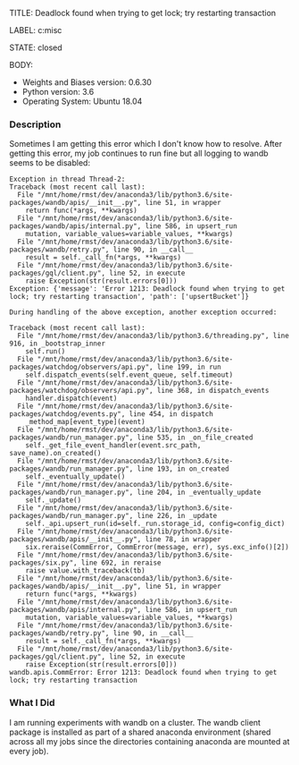 TITLE:
Deadlock found when trying to get lock; try restarting transaction

LABEL:
c:misc

STATE:
closed

BODY:
* Weights and Biases version: 0.6.30
* Python version: 3.6
* Operating System: Ubuntu 18.04

### Description
Sometimes I am getting this error which I don't know how to resolve. After getting this error, my job continues to run fine but all logging to wandb seems to be disabled:

```
Exception in thread Thread-2:
Traceback (most recent call last):
  File "/mnt/home/rmst/dev/anaconda3/lib/python3.6/site-packages/wandb/apis/__init__.py", line 51, in wrapper
    return func(*args, **kwargs)
  File "/mnt/home/rmst/dev/anaconda3/lib/python3.6/site-packages/wandb/apis/internal.py", line 586, in upsert_run
    mutation, variable_values=variable_values, **kwargs)
  File "/mnt/home/rmst/dev/anaconda3/lib/python3.6/site-packages/wandb/retry.py", line 90, in __call__
    result = self._call_fn(*args, **kwargs)
  File "/mnt/home/rmst/dev/anaconda3/lib/python3.6/site-packages/gql/client.py", line 52, in execute
    raise Exception(str(result.errors[0]))
Exception: {'message': 'Error 1213: Deadlock found when trying to get lock; try restarting transaction', 'path': ['upsertBucket']}

During handling of the above exception, another exception occurred:

Traceback (most recent call last):
  File "/mnt/home/rmst/dev/anaconda3/lib/python3.6/threading.py", line 916, in _bootstrap_inner
    self.run()
  File "/mnt/home/rmst/dev/anaconda3/lib/python3.6/site-packages/watchdog/observers/api.py", line 199, in run
    self.dispatch_events(self.event_queue, self.timeout)
  File "/mnt/home/rmst/dev/anaconda3/lib/python3.6/site-packages/watchdog/observers/api.py", line 368, in dispatch_events
    handler.dispatch(event)
  File "/mnt/home/rmst/dev/anaconda3/lib/python3.6/site-packages/watchdog/events.py", line 454, in dispatch
    _method_map[event_type](event)
  File "/mnt/home/rmst/dev/anaconda3/lib/python3.6/site-packages/wandb/run_manager.py", line 535, in _on_file_created
    self._get_file_event_handler(event.src_path, save_name).on_created()
  File "/mnt/home/rmst/dev/anaconda3/lib/python3.6/site-packages/wandb/run_manager.py", line 193, in on_created
    self._eventually_update()
  File "/mnt/home/rmst/dev/anaconda3/lib/python3.6/site-packages/wandb/run_manager.py", line 204, in _eventually_update
    self._update()
  File "/mnt/home/rmst/dev/anaconda3/lib/python3.6/site-packages/wandb/run_manager.py", line 226, in _update
    self._api.upsert_run(id=self._run.storage_id, config=config_dict)
  File "/mnt/home/rmst/dev/anaconda3/lib/python3.6/site-packages/wandb/apis/__init__.py", line 78, in wrapper
    six.reraise(CommError, CommError(message, err), sys.exc_info()[2])
  File "/mnt/home/rmst/dev/anaconda3/lib/python3.6/site-packages/six.py", line 692, in reraise
    raise value.with_traceback(tb)
  File "/mnt/home/rmst/dev/anaconda3/lib/python3.6/site-packages/wandb/apis/__init__.py", line 51, in wrapper
    return func(*args, **kwargs)
  File "/mnt/home/rmst/dev/anaconda3/lib/python3.6/site-packages/wandb/apis/internal.py", line 586, in upsert_run
    mutation, variable_values=variable_values, **kwargs)
  File "/mnt/home/rmst/dev/anaconda3/lib/python3.6/site-packages/wandb/retry.py", line 90, in __call__
    result = self._call_fn(*args, **kwargs)
  File "/mnt/home/rmst/dev/anaconda3/lib/python3.6/site-packages/gql/client.py", line 52, in execute
    raise Exception(str(result.errors[0]))
wandb.apis.CommError: Error 1213: Deadlock found when trying to get lock; try restarting transaction
```

### What I Did

I am running experiments with wandb on a cluster. The wandb client package is installed as part of a shared anaconda environment (shared across all my jobs since the directories containing anaconda are mounted at every job).


